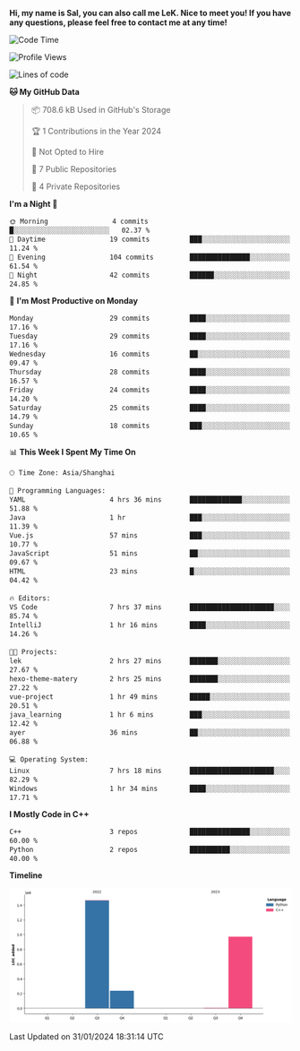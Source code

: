 **Hi, my name is Sal, you can also call me LeK. Nice to meet you! If you have any questions, please feel free to contact me at any time!**

<!--START_SECTION:waka-->
![Code Time](http://img.shields.io/badge/Code%20Time-156%20hrs%2018%20mins-blue)

![Profile Views](http://img.shields.io/badge/Profile%20Views-0-blue)

![Lines of code](https://img.shields.io/badge/From%20Hello%20World%20I%27ve%20Written-2.7%20million%20lines%20of%20code-blue)

**🐱 My GitHub Data** 

> 📦 708.6 kB Used in GitHub's Storage 
 > 
> 🏆 1 Contributions in the Year 2024
 > 
> 🚫 Not Opted to Hire
 > 
> 📜 7 Public Repositories 
 > 
> 🔑 4 Private Repositories 
 > 
**I'm a Night 🦉** 

```text
🌞 Morning                4 commits           █░░░░░░░░░░░░░░░░░░░░░░░░   02.37 % 
🌆 Daytime                19 commits          ███░░░░░░░░░░░░░░░░░░░░░░   11.24 % 
🌃 Evening                104 commits         ███████████████░░░░░░░░░░   61.54 % 
🌙 Night                  42 commits          ██████░░░░░░░░░░░░░░░░░░░   24.85 % 
```
📅 **I'm Most Productive on Monday** 

```text
Monday                   29 commits          ████░░░░░░░░░░░░░░░░░░░░░   17.16 % 
Tuesday                  29 commits          ████░░░░░░░░░░░░░░░░░░░░░   17.16 % 
Wednesday                16 commits          ██░░░░░░░░░░░░░░░░░░░░░░░   09.47 % 
Thursday                 28 commits          ████░░░░░░░░░░░░░░░░░░░░░   16.57 % 
Friday                   24 commits          ████░░░░░░░░░░░░░░░░░░░░░   14.20 % 
Saturday                 25 commits          ████░░░░░░░░░░░░░░░░░░░░░   14.79 % 
Sunday                   18 commits          ███░░░░░░░░░░░░░░░░░░░░░░   10.65 % 
```


📊 **This Week I Spent My Time On** 

```text
🕑︎ Time Zone: Asia/Shanghai

💬 Programming Languages: 
YAML                     4 hrs 36 mins       █████████████░░░░░░░░░░░░   51.88 % 
Java                     1 hr                ███░░░░░░░░░░░░░░░░░░░░░░   11.39 % 
Vue.js                   57 mins             ███░░░░░░░░░░░░░░░░░░░░░░   10.77 % 
JavaScript               51 mins             ██░░░░░░░░░░░░░░░░░░░░░░░   09.67 % 
HTML                     23 mins             █░░░░░░░░░░░░░░░░░░░░░░░░   04.42 % 

🔥 Editors: 
VS Code                  7 hrs 37 mins       █████████████████████░░░░   85.74 % 
IntelliJ                 1 hr 16 mins        ████░░░░░░░░░░░░░░░░░░░░░   14.26 % 

🐱‍💻 Projects: 
lek                      2 hrs 27 mins       ███████░░░░░░░░░░░░░░░░░░   27.67 % 
hexo-theme-matery        2 hrs 25 mins       ███████░░░░░░░░░░░░░░░░░░   27.22 % 
vue-project              1 hr 49 mins        █████░░░░░░░░░░░░░░░░░░░░   20.51 % 
java_learning            1 hr 6 mins         ███░░░░░░░░░░░░░░░░░░░░░░   12.42 % 
ayer                     36 mins             ██░░░░░░░░░░░░░░░░░░░░░░░   06.88 % 

💻 Operating System: 
Linux                    7 hrs 18 mins       █████████████████████░░░░   82.29 % 
Windows                  1 hr 34 mins        ████░░░░░░░░░░░░░░░░░░░░░   17.71 % 
```

**I Mostly Code in C++** 

```text
C++                      3 repos             ███████████████░░░░░░░░░░   60.00 % 
Python                   2 repos             ██████████░░░░░░░░░░░░░░░   40.00 % 
```



**Timeline**

![Lines of Code chart](https://raw.githubusercontent.com/LeKZzzz/LeKZzzz/master/assets/bar_graph.png)


 Last Updated on 31/01/2024 18:31:14 UTC
<!--END_SECTION:waka-->

